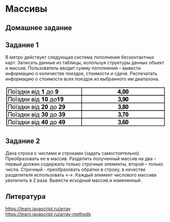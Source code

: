 # Массивы

## Домашнее задание

## Задание 1

В метро действует следующая система пополнения бесконтактных карт. Записать данные из
таблицы, используя структуры данных объект и массив.
Пользователь вводит сумму пополнения – вывести информацию о количестве поездок, стоимости
и сдаче. Распечатать информацию о стоимости всех поездок из выбранного им диапазона.

![](img/table.png)

## Задание 2

Дана строка с числами и строками (задать самостоятельно). Преобразовать ее в массив. Разделить
полученный массив на два – первый должен содержать только строчные элементы, второй –
только числа.
Строчный - преобразовать обратно в строку, в качестве разделителя использовать «-».
Каждый элемент числового массива увеличить в 2 раза. Вывести исходный массив и измененный.

## Литература

<https://learn.javascript.ru/array>    
<https://learn.javascript.ru/array-methods>
